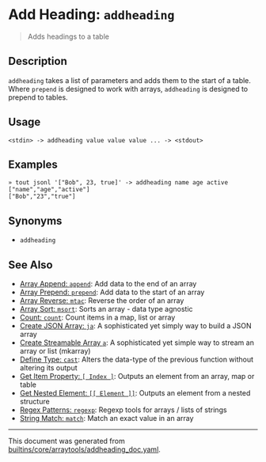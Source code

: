 # Add Heading: `addheading`

> Adds headings to a table

## Description

`addheading` takes a list of parameters and adds them to the start of a table.
Where `prepend` is designed to work with arrays, `addheading` is designed to
prepend to tables.

## Usage

```
<stdin> -> addheading value value value ... -> <stdout>
```

## Examples

```
» tout jsonl '["Bob", 23, true]' -> addheading name age active                                                                                   
["name","age","active"]
["Bob","23","true"]
```

## Synonyms

* `addheading`


## See Also

* [Array Append: `append`](../commands/append.md):
  Add data to the end of an array
* [Array Prepend: `prepend`](../commands/prepend.md):
  Add data to the start of an array
* [Array Reverse: `mtac`](../commands/mtac.md):
  Reverse the order of an array
* [Array Sort: `msort`](../commands/msort.md):
  Sorts an array - data type agnostic
* [Count: `count`](../commands/count.md):
  Count items in a map, list or array
* [Create JSON Array: `ja`](../commands/ja.md):
  A sophisticated yet simply way to build a JSON array
* [Create Streamable Array `a`](../commands/a.md):
  A sophisticated yet simple way to stream an array or list (mkarray)
* [Define Type: `cast`](../commands/cast.md):
  Alters the data-type of the previous function without altering its output
* [Get Item Property: `[ Index ]`](../parser/item-index.md):
  Outputs an element from an array, map or table
* [Get Nested Element: `[[ Element ]]`](../parser/element.md):
  Outputs an element from a nested structure
* [Regex Patterns: `regexp`](../commands/regexp.md):
  Regexp tools for arrays / lists of strings
* [String Match: `match`](../commands/match.md):
  Match an exact value in an array

<hr/>

This document was generated from [builtins/core/arraytools/addheading_doc.yaml](https://github.com/lmorg/murex/blob/master/builtins/core/arraytools/addheading_doc.yaml).
